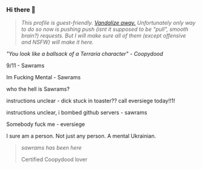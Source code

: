 ### Hi there 👋

> _This profile is guest-friendly. [Vandalize away.](https://github.com/eversiege/eversiege/edit/main/README.md) Unfortunately only way to do so now is pushing push (isnt it supposed to be "pull", smooth brain?) requests. But I will make sure all of them (except offensive and NSFW) will make it here._

<!-- PLEASE LEAVE YOUR NAME WHEN DONE!-->

_"You look like a ballsack of a Terraria character" - Coopydood_

9/11 - Sawrams

Im Fucking Mental - Sawrams

who the hell is Sawrams?

instructions unclear - dick stuck in toaster?? call eversiege today!!1!

instructions unclear, i bombed github servers - sawrams

Somebody fuck me - eversiege

I sure am a person.
Not just any person.
A mental Ukrainian.

> _sawrams has been here_
>
> Certified Coopydood lover
<!-- This bio was infected by Coopydood -->

<!--
**eversiege/eversiege** is a ✨ _special_ ✨ repository because its `README.md` (this file) appears on your GitHub profile.

Here are some ideas to get you started:

- 🔭 I’m currently working on ...
- 🌱 I’m currently learning ...
- 👯 I’m looking to collaborate on ...
- 🤔 I’m looking for help with ...
- 💬 Ask me about ...
- 📫 How to reach me: ...
- 😄 Pronouns: ...
- ⚡ Fun fact: ...
-->
